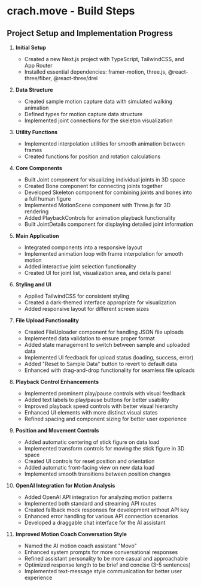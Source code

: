 # crach.move - Build Steps

## Project Setup and Implementation Progress

1. **Initial Setup**
   - Created a new Next.js project with TypeScript, TailwindCSS, and App Router
   - Installed essential dependencies: framer-motion, three.js, @react-three/fiber, @react-three/drei

2. **Data Structure**
   - Created sample motion capture data with simulated walking animation
   - Defined types for motion capture data structure
   - Implemented joint connections for the skeleton visualization

3. **Utility Functions**
   - Implemented interpolation utilities for smooth animation between frames
   - Created functions for position and rotation calculations

4. **Core Components**
   - Built Joint component for visualizing individual joints in 3D space
   - Created Bone component for connecting joints together
   - Developed Skeleton component for combining joints and bones into a full human figure
   - Implemented MotionScene component with Three.js for 3D rendering
   - Added PlaybackControls for animation playback functionality
   - Built JointDetails component for displaying detailed joint information

5. **Main Application**
   - Integrated components into a responsive layout
   - Implemented animation loop with frame interpolation for smooth motion
   - Added interactive joint selection functionality
   - Created UI for joint list, visualization area, and details panel

6. **Styling and UI**
   - Applied TailwindCSS for consistent styling
   - Created a dark-themed interface appropriate for visualization
   - Added responsive layout for different screen sizes

7. **File Upload Functionality**
   - Created FileUploader component for handling JSON file uploads
   - Implemented data validation to ensure proper format
   - Added state management to switch between sample and uploaded data
   - Implemented UI feedback for upload status (loading, success, error)
   - Added "Reset to Sample Data" button to revert to default data
   - Enhanced with drag-and-drop functionality for seamless file uploads

8. **Playback Control Enhancements**
   - Implemented prominent play/pause controls with visual feedback
   - Added text labels to play/pause buttons for better usability
   - Improved playback speed controls with better visual hierarchy
   - Enhanced UI elements with more distinct visual states
   - Refined spacing and component sizing for better user experience

9. **Position and Movement Controls**
   - Added automatic centering of stick figure on data load
   - Implemented transform controls for moving the stick figure in 3D space
   - Created UI controls for reset position and orientation
   - Added automatic front-facing view on new data load
   - Implemented smooth transitions between position changes

10. **OpenAI Integration for Motion Analysis**
    - Added OpenAI API integration for analyzing motion patterns
    - Implemented both standard and streaming API routes
    - Created fallback mock responses for development without API key
    - Enhanced error handling for various API connection scenarios
    - Developed a draggable chat interface for the AI assistant

11. **Improved Motion Coach Conversation Style**
    - Named the AI motion coach assistant "Movo"
    - Enhanced system prompts for more conversational responses
    - Refined assistant personality to be more casual and approachable
    - Optimized response length to be brief and concise (3-5 sentences)
    - Implemented text-message style communication for better user experience

